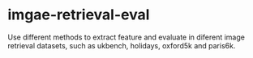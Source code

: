 # imgae-retrieval-eval
Use different methods to extract feature and evaluate in diferent image retrieval datasets, such as ukbench, holidays, oxford5k and paris6k.
